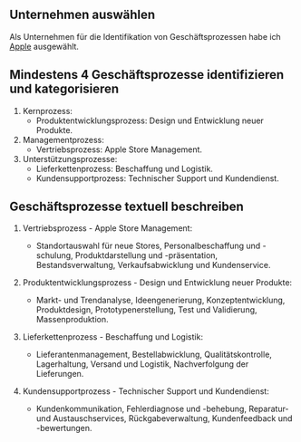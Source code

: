 ## Unternehmen auswählen

Als Unternehmen für die Identifikation von Geschäftsprozessen habe ich [Apple](https://apple.com) ausgewählt. 

## Mindestens 4 Geschäftsprozesse identifizieren und kategorisieren

1. Kernprozess:
    - Produktentwicklungsprozess: Design und Entwicklung neuer Produkte.
2. Managementprozess: 
    - Vertriebsprozess: Apple Store Management.
3. Unterstützungsprozesse:
    - Lieferkettenprozess: Beschaffung und Logistik.
    - Kundensupportprozess: Technischer Support und Kundendienst.
    
## Geschäftsprozesse textuell beschreiben

1. Vertriebsprozess - Apple Store Management:
	- Standortauswahl für neue Stores, Personalbeschaffung und -schulung, Produktdarstellung und -präsentation, Bestandsverwaltung, Verkaufsabwicklung und Kundenservice.
    
1. Produktentwicklungsprozess - Design und Entwicklung neuer Produkte:
	- Markt- und Trendanalyse, Ideengenerierung, Konzeptentwicklung, Produktdesign, Prototypenerstellung, Test und Validierung, Massenproduktion.

3. Lieferkettenprozess - Beschaffung und Logistik:
	- Lieferantenmanagement, Bestellabwicklung, Qualitätskontrolle, Lagerhaltung, Versand und Logistik, Nachverfolgung der Lieferungen.

4. Kundensupportprozess - Technischer Support und Kundendienst:
	- Kundenkommunikation, Fehlerdiagnose und -behebung, Reparatur- und Austauschservices, Rückgabeverwaltung, Kundenfeedback und -bewertungen.